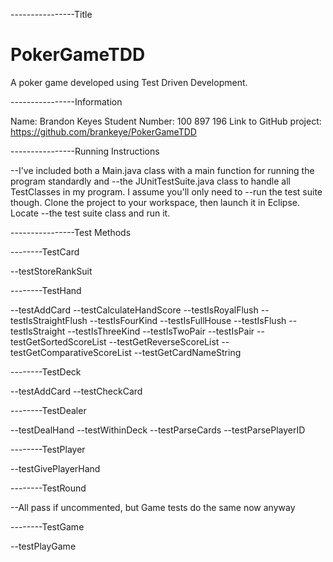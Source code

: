 ----------------Title

# PokerGameTDD
A poker game developed using Test Driven Development.

----------------Information

Name: Brandon Keyes
Student Number: 100 897 196
Link to GitHub project: https://github.com/brankeye/PokerGameTDD

----------------Running Instructions

--I've included both a Main.java class with a main function for running the program standardly and
--the JUnitTestSuite.java class to handle all TestClasses in my program. I assume you'll only need to
--run the test suite though. Clone the project to your workspace, then launch it in Eclipse. Locate
--the test suite class and run it.

----------------Test Methods

--------TestCard

--testStoreRankSuit

--------TestHand

--testAddCard
--testCalculateHandScore
--testIsRoyalFlush
--testIsStraightFlush
--testIsFourKind
--testIsFullHouse
--testIsFlush
--testIsStraight
--testIsThreeKind
--testIsTwoPair
--testIsPair
--testGetSortedScoreList
--testGetReverseScoreList
--testGetComparativeScoreList
--testGetCardNameString

--------TestDeck

--testAddCard
--testCheckCard

--------TestDealer

--testDealHand
--testWithinDeck
--testParseCards
--testParsePlayerID

--------TestPlayer

--testGivePlayerHand

--------TestRound

--All pass if uncommented, but Game tests do the same now anyway

--------TestGame

--testPlayGame
